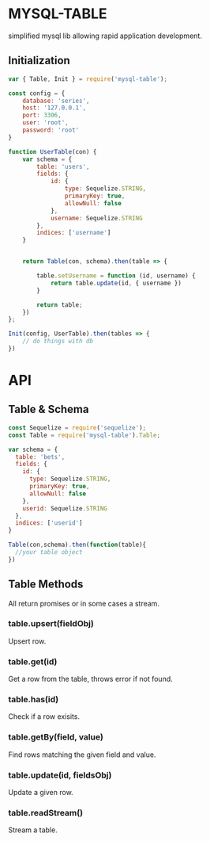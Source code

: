# MYSQL-TABLE
simplified mysql lib allowing rapid application development.

## Initialization
```js
var { Table, Init } = require('mysql-table');

const config = {
    database: 'series',
    host: '127.0.0.1',
    port: 3306,
    user: 'root',
    password: 'root'
}

function UserTable(con) {
    var schema = {
        table: 'users',
        fields: {
            id: {
                type: Sequelize.STRING,
                primaryKey: true,
                allowNull: false
            },
            username: Sequelize.STRING
        },
        indices: ['username']
    }


    return Table(con, schema).then(table => {

        table.setUsername = function (id, username) {
            return table.update(id, { username })
        }

        return table;
    })
};

Init(config, UserTable).then(tables => {
    // do things with db
})
```

# API

## Table & Schema

```js
const Sequelize = require('sequelize');
const Table = require('mysql-table').Table;

var schema = {
  table: 'bets',
  fields: {
    id: {
      type: Sequelize.STRING,
      primaryKey: true,
      allowNull: false
    },
    userid: Sequelize.STRING
  },
  indices: ['userid']
}

Table(con,schema).then(function(table){
  //your table object
})
```

## Table Methods
All return promises or in some cases a stream.

### table.upsert(fieldObj)
Upsert row.
### table.get(id)
Get a row from the table, throws error if not found.
### table.has(id)
Check if a row exisits.
### table.getBy(field, value)
Find rows matching the given field and value.
### table.update(id, fieldsObj)
Update a given row.
### table.readStream()
Stream a table.